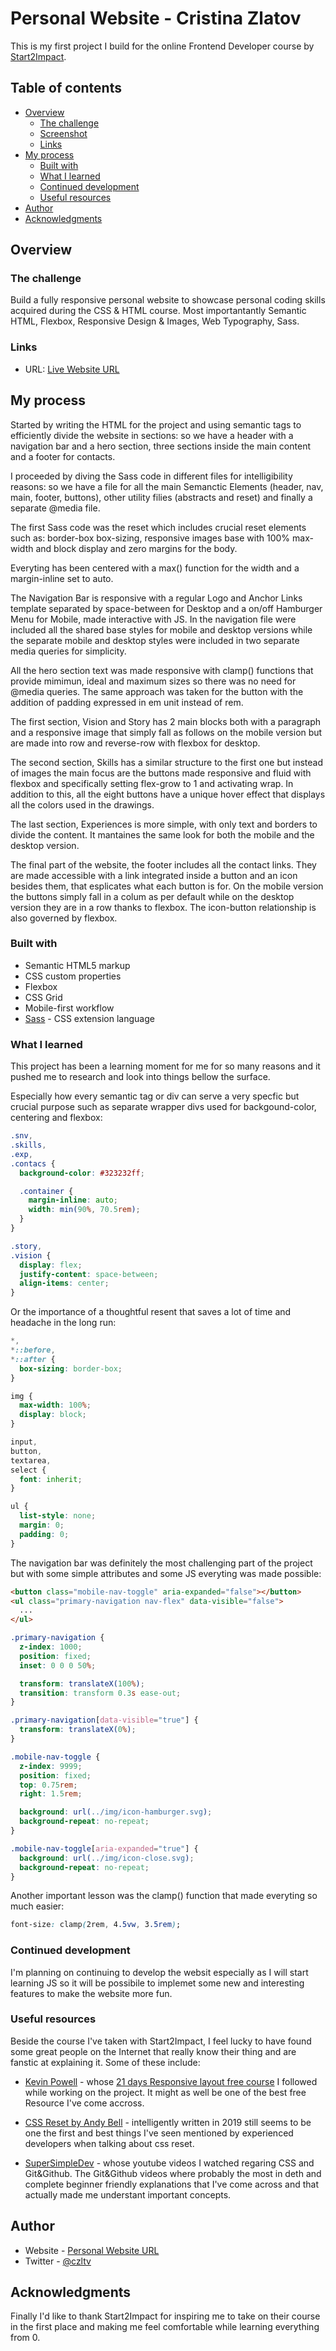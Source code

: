 # Personal Website - Cristina Zlatov

This is my first project I build for the online Frontend Developer course by [Start2Impact](https://www.start2impact.it/).

## Table of contents

- [Overview](#overview)
  - [The challenge](#the-challenge)
  - [Screenshot](#screenshot)
  - [Links](#links)
- [My process](#my-process)
  - [Built with](#built-with)
  - [What I learned](#what-i-learned)
  - [Continued development](#continued-development)
  - [Useful resources](#useful-resources)
- [Author](#author)
- [Acknowledgments](#acknowledgments)

## Overview

### The challenge

Build a fully responsive personal website to showcase personal coding skills acquired during the CSS & HTML course. Most importantantly Semantic HTML, Flexbox, Responsive Design & Images, Web Typography, Sass.

### Links

- URL: [Live Website URL](https://c-zltv.github.io/personal-website/)

## My process

Started by writing the HTML for the project and using semantic tags to efficiently divide the website in sections: so we have a header with a navigation bar and a hero section, three sections inside the main content and a footer for contacts.

I proceeded by diving the Sass code in different files for intelligibility reasons: so we have a file for all the main Semanctic Elements (header, nav, main, footer, buttons), other utility filies (abstracts and reset) and finally a separate @media file.

The first Sass code was the reset which includes crucial reset elements such as: border-box box-sizing, responsive images base with 100% max-width and block display and zero margins for the body.

Everyting has been centered with a max() function for the width and a margin-inline set to auto.

The Navigation Bar is responsive with a regular Logo and Anchor Links template separated by space-between for Desktop and a on/off Hamburger Menu for Mobile, made interactive with JS. In the navigation file were included all the shared base styles for mobile and desktop versions while the separate mobile and desktop styles were included in two separate media queries for simplicity.

All the hero section text was made responsive with clamp() functions that provide mimimun, ideal and maximum sizes so there was no need for @media queries. The same approach was taken for the button with the addition of padding expressed in em unit instead of rem.

The first section, Vision and Story has 2 main blocks both with a paragraph and a responsive image that simply fall as follows on the mobile version but are made into row and reverse-row with flexbox for desktop.

The second section, Skills has a similar structure to the first one but instead of images the main focus are the buttons made responsive and fluid with flexbox and specifically setting flex-grow to 1 and activating wrap. In addition to this, all the eight buttons have a unique hover effect that displays all the colors used in the drawings.

The last section, Experiences is more simple, with only text and borders to divide the content. It mantaines the same look for both the mobile and the desktop version.

The final part of the website, the footer includes all the contact links. They are made accessible with a link integrated inside a button and an icon besides them, that esplicates what each button is for. On the mobile version the buttons simply fall in a colum as per default while on the desktop version they are in a row thanks to flexbox. The icon-button relationship is also governed by flexbox.

### Built with

- Semantic HTML5 markup
- CSS custom properties
- Flexbox
- CSS Grid
- Mobile-first workflow
- [Sass](https://sass-lang.com/) - CSS extension language

### What I learned

This project has been a learning moment for me for so many reasons and it pushed me to research and look into things bellow the surface.

Especially how every semantic tag or div can serve a very specfic but crucial purpose such as separate wrapper divs used for backgound-color, centering and flexbox:

```css
.snv,
.skills,
.exp,
.contacs {
  background-color: #323232ff;

  .container {
    margin-inline: auto;
    width: min(90%, 70.5rem);
  }
}

.story,
.vision {
  display: flex;
  justify-content: space-between;
  align-items: center;
}
```

Or the importance of a thoughtful resent that saves a lot of time and headache in the long run:

```css
*,
*::before,
*::after {
  box-sizing: border-box;
}

img {
  max-width: 100%;
  display: block;
}

input,
button,
textarea,
select {
  font: inherit;
}

ul {
  list-style: none;
  margin: 0;
  padding: 0;
}
```

The navigation bar was definitely the most challenging part of the project but with some simple attributes and some JS everyting was made possible:

```html
<button class="mobile-nav-toggle" aria-expanded="false"></button>
<ul class="primary-navigation nav-flex" data-visible="false">
  ...
</ul>
```

```css
.primary-navigation {
  z-index: 1000;
  position: fixed;
  inset: 0 0 0 50%;

  transform: translateX(100%);
  transition: transform 0.3s ease-out;
}

.primary-navigation[data-visible="true"] {
  transform: translateX(0%);
}

.mobile-nav-toggle {
  z-index: 9999;
  position: fixed;
  top: 0.75rem;
  right: 1.5rem;

  background: url(../img/icon-hamburger.svg);
  background-repeat: no-repeat;
}

.mobile-nav-toggle[aria-expanded="true"] {
  background: url(../img/icon-close.svg);
  background-repeat: no-repeat;
}
```

Another important lesson was the clamp() function that made everyting so much easier:

```css
font-size: clamp(2rem, 4.5vw, 3.5rem);
```

### Continued development

I'm planning on continuing to develop the websit especially as I will start learning JS so it will be possibile to implemet some new and interesting features to make the website more fun.

### Useful resources

Beside the course I've taken with Start2Impact, I feel lucky to have found some great people on the Internet that really know their thing and are fanstic at explaining it. Some of these include:

- [Kevin Powell](https://www.youtube.com/@KevinPowell) - whose [21 days Responsive layout free course](https://courses.kevinpowell.co/view/courses/conquering-responsive-layouts) I followed while working on the project. It might as well be one of the best free Resource I've come accross.

- [CSS Reset by Andy Bell](https://piccalil.li/blog/a-modern-css-reset/) - intelligently written in 2019 still seems to be one the first and best things I've seen mentioned by experienced developers when talking about css reset.

- [SuperSimpleDev](https://www.youtube.com/@SuperSimpleDev) - whose youtube videos I watched regaring CSS and Git&Github. The Git&Github videos where probably the most in deth and complete beginner friendly explanations that I've come across and that actually made me understant important concepts.

## Author

- Website - [Personal Website URL](https://c-zltv.github.io/personal-website/)
- Twitter - [@czltv](https://twitter.com/czltv)

## Acknowledgments

Finally I'd like to thank Start2Impact for inspiring me to take on their course in the first place and making me feel comfortable while learning everything from 0.
